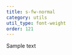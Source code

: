 ```yaml
---
title: s-fw-normal
category: utils
util_type: font-weight
order: 121
---
```

<p class="s-fw-normal">Sample text</p>